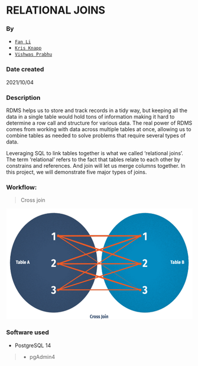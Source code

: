# RELATIONAL JOINS
### By
+ [`Fan Li`](https://github.com/victorlifan)
+ [`Kris Knapp`](https://github.com/kknapp3)
+ [`Vishwas Prabhu`](https://github.com/vishwasprabhu)

### Date created
2021/10/04

### Description
RDMS helps us to store and track records in a tidy way, but keeping all the data in a single table would hold tons of information making it hard to determine a row call and structure for various data. The real power of RDMS comes from working with data across multiple tables at once, allowing us to combine tables as needed to solve problems that require several types of data.

Leveraging SQL to link tables together is what we called ‘relational joins’. The term ‘relational’ refers to the fact that tables relate to each other by constrains and references. And join will let us merge columns together. In this project, we will demonstrate five major types of joins.

### Workflow:
> Cross join

<img src="img/cross_join.png" height="300" width="600">


### Software used
+ PostgreSQL 14
> * pgAdmin4

